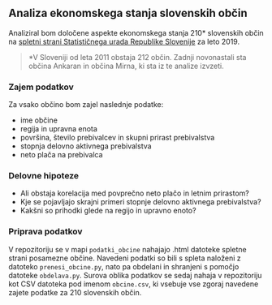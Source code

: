 ## Analiza ekonomskega stanja slovenskih občin

Analiziral bom določene aspekte ekonomskega stanja 210* slovenskih občin na [spletni strani Statističnega urada Republike Slovenije](https://www.stat.si/obcine) za leto 2019.

> *V Sloveniji od leta 2011 obstaja 212 občin. Zadnji novonastali sta občina Ankaran in občina Mirna, ki sta iz te analize izvzeti.

### Zajem podatkov
Za vsako občino bom zajel naslednje podatke:
* ime občine
* regija in upravna enota
* površina, število prebivalcev in skupni prirast prebivalstva
* stopnja delovno aktivnega prebivalstva
* neto plača na prebivalca

### Delovne hipoteze
* Ali obstaja korelacija med povprečno neto plačo in letnim prirastom?
* Kje se pojavljajo skrajni primeri stopnje delovno aktivnega prebivalstva?
* Kakšni so prihodki glede na regijo in upravno enoto?

### Priprava podatkov
V repozitoriju se v mapi `podatki_obcine` nahajajo .html datoteke spletne strani posamezne občine. Navedeni podatki so bili s spleta naloženi z datoteko `prenesi_obcine.py`, nato pa obdelani in shranjeni s pomočjo datoteke `obdelava.py`. Surova oblika podatkov se sedaj nahaja v repozitoriju kot CSV datoteka pod imenom `obcine.csv`, ki vsebuje vse zgoraj navedene zajete podatke za 210 slovenskih občin.
